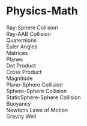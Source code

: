# Physics-Math

Ray-Sphere Collision <br />
Ray-AAB Collision <br />
Quaternions <br />
Euler Angles <br />
Matrices <br />
Planes <br />
Dot Product <br />
Cross Product <br />
Magnitude <br />
Plane-Sphere Collision <br />
Sphere-Sphere Collision <br />
StaticSphere-Sphere Collision <br />
Buoyancy <br />
Newtons Laws of Motion <br />
Gravity Well <br />

 


